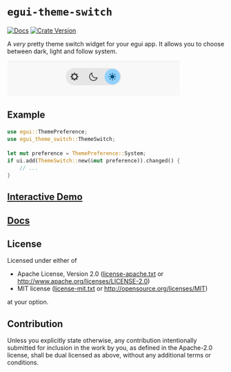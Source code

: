 # `egui-theme-switch`

[![Docs](https://img.shields.io/docsrs/egui-theme-switch/latest)](https://docs.rs/egui-theme-switch)
[![Crate Version](https://img.shields.io/crates/v/egui-theme-switch)](https://crates.io/crates/egui-theme-switch)

A *very* pretty theme switch widget for your egui app.
It allows you to choose between dark, light and follow system.

<picture>
    <source media="(prefers-color-scheme: dark)" srcset="doc/dark.png">
    <img src="doc/light.png" width="400" alt="Screenshot of a tri-state switch with three options: follow system, dark, light">
</picture>

## Example

```rust
use egui::ThemePreference;
use egui_theme_switch::ThemeSwitch;

let mut preference = ThemePreference::System;
if ui.add(ThemeSwitch::new(&mut preference)).changed() {
    // ...
}
```

## [Interactive Demo](https://tau.garden/egui-theme-switch/)

## [Docs](https://docs.rs/egui-theme-switch)

## License
Licensed under either of

* Apache License, Version 2.0
  ([license-apache.txt](license-apache.txt) or <http://www.apache.org/licenses/LICENSE-2.0>)
* MIT license
  ([license-mit.txt](license-mit.txt) or <http://opensource.org/licenses/MIT>)

at your option.

## Contribution
Unless you explicitly state otherwise, any contribution intentionally submitted
for inclusion in the work by you, as defined in the Apache-2.0 license, shall be dual licensed as above, without any additional terms or conditions.
